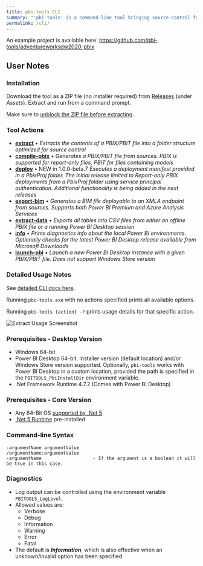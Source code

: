 ```yaml
---
title: pbi-tools CLI
summary: "'pbi-tools' is a command-line tool bringing source-control features to Power BI. It works alongside Power BI Desktop and enables mature enterprise workflows for Power BI projects."
permalink: /cli/
---
```

An example project is available here: <https://github.com/pbi-tools/adventureworksdw2020-pbix>

## User Notes

### Installation

Download the tool as a ZIP file (no installer required) from [Releases](https://github.com/pbi-tools/pbi-tools/releases/latest) (under _Assets_). Extract and run from a command prompt.

Make sure to [unblock the ZIP file before extracting](https://singularlabs.com/tips/how-to-unblock-a-zip-file-on-windows-10/).

### Tool Actions

* **[extract](./usage.md#extract)** • _Extracts the contents of a PBIX/PBIT file into a folder structure optimized for source control_
* **[compile-pbix](./usage.md#compile-pbix)** • _Generates a PBIX/PBIT file from sources. PBIX is supported for report-only files, PBIT for files containing models_
* **[deploy](./usage.md#deploy)** • <span class="label label-primary">NEW in 1.0.0-beta.7</span> _Executes a deployment manifest provided in a PbixProj folder. The initial release limited to Report-only PBIX deployments from a PbixProj folder using service principal authentication. Additional functionality is being added in the next releases_
* **[export-bim](./usage.md#export-bim)** • _Generates a BIM file deployable to an XMLA endpoint from sources. Supports both Power BI Premium and Azure Analysis Services_
* **[extract-data](./usage.md#extract-data)** • _Exports all tables into CSV files from either an offline PBIX file or a running Power BI Desktop session_
* **[info](./usage.md#info)** • _Prints diagnostics info about the local Power BI environments. Optionally checks for the latest Power BI Desktop release available from Microsoft Downloads_
* **[launch-pbi](./usage.md#launch-pbi)** • _Launch a new Power BI Desktop instance with a given PBIX/PBIT file. Does not support Windows Store version_

### Detailed Usage Notes

See [detailed CLI docs here](./usage.md).

Running `pbi-tools.exe` with no actions specified prints all available options.

Running `pbi-tools {action} -?` prints usage details for that specific action.

![Extract Usage Screenshot](/images/pbi-tools--extract-usage-screenshot.png)

### Prerequisites - Desktop Version

* Windows 64-bit
* Power BI Desktop 64-bit. Installer version (default location) and/or Windows Store version supported. Optionally, `pbi-tools` works with Power BI Desktop in a custom location, provided the path is specified in the `PBITOOLS_PbiInstallDir` environment variable.
* .Net Framework Runtime 4.7.2 (Comes with Power BI Desktop)

### Prerequisites - Core Version

* Any 64-Bit OS [supported by .Net 5](https://github.com/dotnet/core/blob/main/release-notes/5.0/5.0-supported-os.md)
* [.Net 5 Runtime](https://dotnet.microsoft.com/download/dotnet/5.0/runtime) pre-installed

### Command-line Syntax

    -argumentName argumentValue
    /argumentName:argumentValue
    -argumentName                   - If the argument is a boolean it will be true in this case.

### Diagnostics

* Log output can be controlled using the environment variable `PBITOOLS_LogLevel`.
* Allowed values are:
  - Verbose
  - Debug
  - Information
  - Warning
  - Error
  - Fatal
* The default is ***Information***, which is also effective when an unknown/invalid option has been specified.
